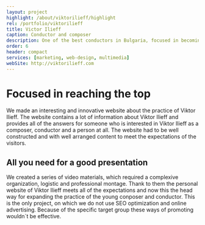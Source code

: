 ```yaml
---
layout: project
highlight: /about/viktorilieff/highlight
rel: /portfolio/viktorilieff
title: Victor Ilieff
caption: Conductor and composer
description: One of the best conductors in Bulgaria, focused in becoming a world class musician.
order: 6
header: compact
services: [marketing, web-design, multimedia]
webSite: http://viktorilieff.com
---
```

# Focused in reaching the top
We made an interesting and innovative website about the practice of Viktor Ilieff. The website contains a lot of  information about Viktor Ilieff and provides all of the answers for someone who is interested in Viktor Ilieff as a composer, conductor and a person at all. The website had to be well constructed and with well arranged content to meet the expectations of the visitors. 

## All you need for a good presentation
We created a series of video materials, which required a complexive organization, logistic and professional montage. Thank to them the personal website of Viktor Ilieff meets all of the expectations and now this the head way for expanding the practice of the young conposer and conductor. This is the only project, on which we do not use SEO optimization and online advertising. Because of the specific target group these ways of promoting wouldn`t be effective.
